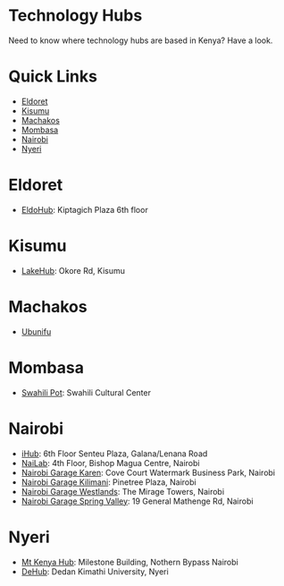 # Technology Hubs
Need to know where technology hubs are based in Kenya? Have a look.

# Quick Links

* [Eldoret](https://github.com/ItsMurumba/tech-hubs#eldoret)
* [Kisumu](https://github.com/ItsMurumba/tech-hubs#kisumu)
* [Machakos](https://github.com/ItsMurumba/tech-hubs#machakos)
* [Mombasa](https://github.com/ItsMurumba/tech-hubs#mombasa)
* [Nairobi](https://github.com/ItsMurumba/tech-hubs#nairobi)
* [Nyeri](https://github.com/ItsMurumba/tech-hubs#nyeri)

# Eldoret
* [EldoHub](https://www.eldohub.co.ke/): Kiptagich Plaza 6th floor


# Kisumu
* [LakeHub](https://lakehub.co.ke/): Okore Rd, Kisumu

# Machakos
* [Ubunifu](http://www.ubunifuhubs.net/)


# Mombasa
* [Swahili Pot](https://swahilipothub.co.ke/): Swahili Cultural Center



# Nairobi
* [iHub](https://ihub.co.ke/): 6th Floor Senteu Plaza, Galana/Lenana Road
* [NaiLab](https://nailab.co/): 4th Floor, Bishop Magua Centre, Nairobi
* [Nairobi Garage Karen](https://nairobigarage.com/office-space-in-karen/): Cove Court Watermark Business Park, Nairobi
* [Nairobi Garage Kilimani](https://nairobigarage.com/office-space-in-kilimani/): Pinetree Plaza, Nairobi
* [Nairobi Garage Westlands](https://nairobigarage.com/office-in-westlands/): The Mirage Towers, Nairobi
* [Nairobi Garage Spring Valley](https://nairobigarage.com/office-space-in-spring-valley/): 19 General Mathenge Rd, Nairobi



# Nyeri
* [Mt Kenya Hub](https://mtkenyahub.com/ea/): Milestone Building, Nothern Bypass Nairobi
* [DeHub](https://dehub.dkut.ac.ke/): Dedan Kimathi University, Nyeri

